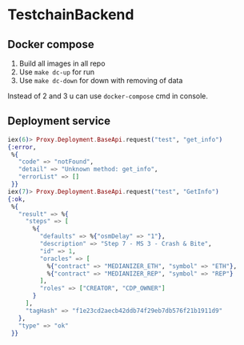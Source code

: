 # TestchainBackend

## Docker compose

1. Build all images in all repo
2. Use `make dc-up` for run
3. Use `make dc-down` for down with removing of data

Instead of 2 and 3 u can use `docker-compose` cmd in console. 

## Deployment service

```elixir
iex(6)> Proxy.Deployment.BaseApi.request("test", "get_info")
{:error,
 %{
   "code" => "notFound",
   "detail" => "Unknown method: get_info",
   "errorList" => []
 }}
iex(7)> Proxy.Deployment.BaseApi.request("test", "GetInfo")
{:ok,
 %{
   "result" => %{
     "steps" => [
       %{
         "defaults" => %{"osmDelay" => "1"},
         "description" => "Step 7 - MS 3 - Crash & Bite",
         "id" => 1,
         "oracles" => [
           %{"contract" => "MEDIANIZER_ETH", "symbol" => "ETH"},
           %{"contract" => "MEDIANIZER_REP", "symbol" => "REP"}
         ],
         "roles" => ["CREATOR", "CDP_OWNER"]
       }
     ],
     "tagHash" => "f1e23cd2aecb42ddb74f29eb7db576f21b1911d9"
   },
   "type" => "ok"
 }}
```


